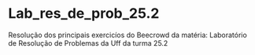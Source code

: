 # Lab_res_de_prob_25.2
Resolução dos principais exercicíos do Beecrowd da matéria: Laboratório de Resolução de Problemas da Uff da turma 25.2
